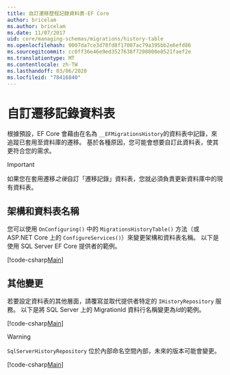```yaml
---
title: 自訂遷移歷程記錄資料表-EF Core
author: bricelam
ms.author: bricelam
ms.date: 11/07/2017
uid: core/managing-schemas/migrations/history-table
ms.openlocfilehash: 0007da7ce3d78fd8f17007ac79a395bb2e6efd86
ms.sourcegitcommit: cc0ff36e46e9ed3527638f7208000e8521faef2e
ms.translationtype: MT
ms.contentlocale: zh-TW
ms.lasthandoff: 03/06/2020
ms.locfileid: "78416840"
---
```

# <a name="custom-migrations-history-table"></a>自訂遷移記錄資料表

根據預設，EF Core 會藉由在名為 `__EFMigrationsHistory`的資料表中記錄，來追蹤已套用至資料庫的遷移。 基於各種原因，您可能會想要自訂此資料表，使其更符合您的需求。

> [!IMPORTANT]
> 如果您在套用遷移*之後*自訂「遷移記錄」資料表，您就必須負責更新資料庫中的現有資料表。

## <a name="schema-and-table-name"></a>架構和資料表名稱

您可以使用 `OnConfiguring()` 中的 `MigrationsHistoryTable()` 方法（或 ASP.NET Core 上的 `ConfigureServices()`）來變更架構和資料表名稱。 以下是使用 SQL Server EF Core 提供者的範例。

[!code-csharp[Main](../../../../samples/core/Schemas/Migrations/MigrationTableNameContext.cs#TableNameContext)]

## <a name="other-changes"></a>其他變更

若要設定資料表的其他層面，請覆寫並取代提供者特定的 `IHistoryRepository` 服務。 以下是將 SQL Server 上的 MigrationId 資料行名稱變更為*Id*的範例。

[!code-csharp[Main](../../../../samples/core/Schemas/Migrations/MyHistoryRepository.cs#HistoryRepositoryContext)]

> [!WARNING]
> `SqlServerHistoryRepository` 位於內部命名空間內部，未來的版本可能會變更。

[!code-csharp[Main](../../../../samples/core/Schemas/Migrations/MyHistoryRepository.cs#HistoryRepository)]
